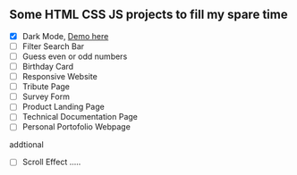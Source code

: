 ## Some HTML CSS JS projects to fill my spare time
<!-- dont forget to put some link to project -->
- [x] Dark Mode, [Demo here](https://codepen.io/frdmn12/pen/NWdwGwg)
- [ ] Filter Search Bar
- [ ] Guess even or odd numbers
- [ ] Birthday Card
- [ ] Responsive Website
- [ ] Tribute Page
- [ ] Survey Form
- [ ] Product Landing Page
- [ ] Technical Documentation Page
- [ ] Personal Portofolio Webpage

addtional
- [ ] Scroll Effect
.....
